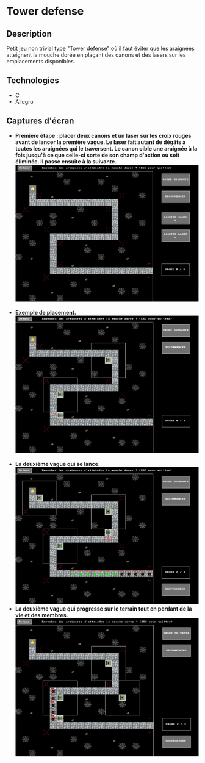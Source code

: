 # Tower defense
## Description
Petit jeu non trivial type "Tower defense" où il faut éviter que les araignées atteignent la mouche dorée en plaçant des canons et des lasers sur 
les emplacements disponibles.
## Technologies
* C
* Allegro
## Captures d'écran
* <b>Première étape : placer deux canons et un laser sur les croix rouges avant de lancer la première vague. 
Le laser fait autant de dégâts à toutes les araignées qui le traversent.
Le canon cible une araignée à la fois jusqu'à ce que celle-ci sorte de son champ d'action ou soit éliminée. Il passe ensuite à la suivante.</b><br/>
![alt text](https://github.com/Paulcou/projets-ecole/blob/main/images/TowerDefStep1.PNG?raw=true "Step 1")<br/><br/>
* <b>Exemple de placement.</b><br/>
![alt text](https://github.com/Paulcou/projets-ecole/blob/main/images/TowerDefStep2.PNG?raw=true "Step 2")<br/><br/>
* <b>La deuxième vague qui se lance.</b><br/>
![alt text](https://github.com/Paulcou/projets-ecole/blob/main/images/TowerDefStep4.PNG?raw=true "Statistiques")<br/>
* <b>La deuxième vague qui progresse sur le terrain tout en perdant de la vie et des membres.</b><br/>
![alt text](https://github.com/Paulcou/projets-ecole/blob/main/images/TowerDefStep3.PNG?raw=true "Statistiques")<br/>
